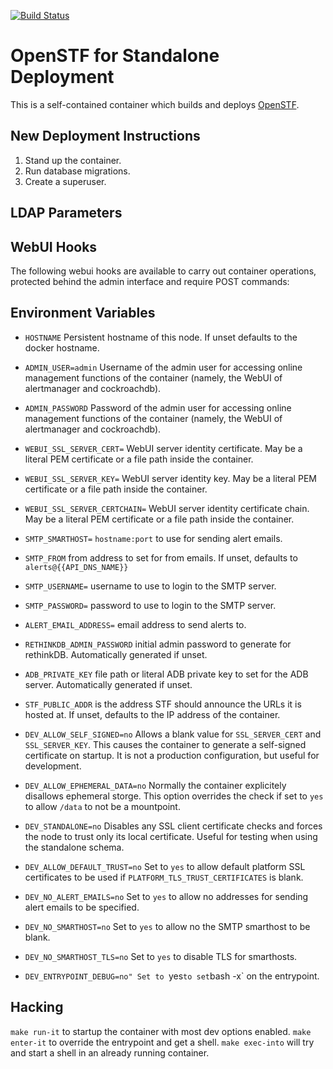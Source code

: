 [![Build Status](https://travis-ci.org/wrouesnel/docker.openstf.svg?branch=master)](https://travis-ci.org/wrouesnel/docker.openstf)

# OpenSTF for Standalone Deployment

This is a self-contained container which builds and deploys [OpenSTF](https://openstf.io/).

## New Deployment Instructions

1. Stand up the container.
1. Run database migrations.
1. Create a superuser.

## LDAP Parameters

## WebUI Hooks

The following webui hooks are available to carry out container operations,
protected behind the admin interface and require POST commands:

## Environment Variables

* `HOSTNAME`
  Persistent hostname of this node. If unset defaults to the docker hostname.

* `ADMIN_USER=admin`
  Username of the admin user for accessing online management functions of the
  container (namely, the WebUI of alertmanager and cockroachdb).

* `ADMIN_PASSWORD`
  Password of the admin user for accessing online management functions of the
  container (namely, the WebUI of alertmanager and cockroachdb).

* `WEBUI_SSL_SERVER_CERT=`
  WebUI server identity certificate. May be a literal PEM certificate or a file path
  inside the container.
* `WEBUI_SSL_SERVER_KEY=`
  WebUI server identity key. May be a literal PEM certificate or a file path
  inside the container.
* `WEBUI_SSL_SERVER_CERTCHAIN=`
  WebUI server identity certificate chain. May be a literal PEM certificate or a file path
  inside the container.

* `SMTP_SMARTHOST=`
  `hostname:port` to use for sending alert emails.
* `SMTP_FROM`
  from address to set for from emails. If unset, defaults to `alerts@{{API_DNS_NAME}}`
* `SMTP_USERNAME=`
  username to use to login to the SMTP server.
* `SMTP_PASSWORD=`
  password to use to login to the SMTP server.
  

* `ALERT_EMAIL_ADDRESS=`
  email address to send alerts to.
  
* `RETHINKDB_ADMIN_PASSWORD` initial admin password to generate for rethinkDB. Automatically
  generated if unset.

* `ADB_PRIVATE_KEY` file path or literal ADB private key to set for the ADB server. Automatically
  generated if unset.

* `STF_PUBLIC_ADDR` is the address STF should announce the URLs it is hosted at. If unset, defaults
  to the IP address of the container.

* `DEV_ALLOW_SELF_SIGNED=no`
  Allows a blank value for `SSL_SERVER_CERT` and `SSL_SERVER_KEY`. This causes
  the container to generate a self-signed certificate on startup. It is not a
  production configuration, but useful for development.
* `DEV_ALLOW_EPHEMERAL_DATA=no`
  Normally the container explicitely disallows ephemeral storge. This option
  overrides the check if set to `yes` to allow `/data` to not be a mountpoint.
* `DEV_STANDALONE=no`
  Disables any SSL client certificate checks and forces the node to trust only
  its local certificate. Useful for testing when using the standalone schema.
* `DEV_ALLOW_DEFAULT_TRUST=no`
  Set to `yes` to allow default platform SSL certificates to be used if
  `PLATFORM_TLS_TRUST_CERTIFICATES` is blank.
* `DEV_NO_ALERT_EMAILS=no`
  Set to `yes` to allow no addresses for sending alert emails to be specified.
* `DEV_NO_SMARTHOST=no`
  Set to `yes` to allow no the SMTP smarthost to be blank.
* `DEV_NO_SMARTHOST_TLS=no`
  Set to `yes` to disable TLS for smarthosts.
* `DEV_ENTRYPOINT_DEBUG=no"
  Set to `yes` to set `bash -x` on the entrypoint. 


## Hacking

`make run-it` to startup the container with most dev options enabled.
`make enter-it` to override the entrypoint and get a shell.
`make exec-into` will try and start a shell in an already running container.
